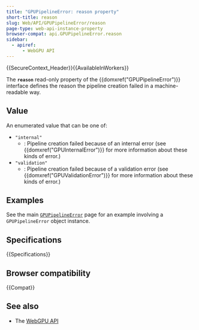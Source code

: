 ```yaml
---
title: "GPUPipelineError: reason property"
short-title: reason
slug: Web/API/GPUPipelineError/reason
page-type: web-api-instance-property
browser-compat: api.GPUPipelineError.reason
sidebar:
  - apiref:
      - WebGPU API
---
```


{{SecureContext_Header}}{{AvailableInWorkers}}

The **`reason`** read-only property of the
{{domxref("GPUPipelineError")}} interface defines the reason the pipeline creation failed in a machine-readable way.

## Value

An enumerated value that can be one of:

- `"internal"`
  - : Pipeline creation failed because of an internal error (see {{domxref("GPUInternalError")}} for more information about these kinds of error.)
- `"validation"`
  - : Pipeline creation failed because of a validation error (see {{domxref("GPUValidationError")}} for more information about these kinds of error.)

## Examples

See the main [`GPUPipelineError`](/en-US/docs/Web/API/GPUPipelineError#examples) page for an example involving a `GPUPipelineError` object instance.

## Specifications

{{Specifications}}

## Browser compatibility

{{Compat}}

## See also

- The [WebGPU API](/en-US/docs/Web/API/WebGPU_API)
